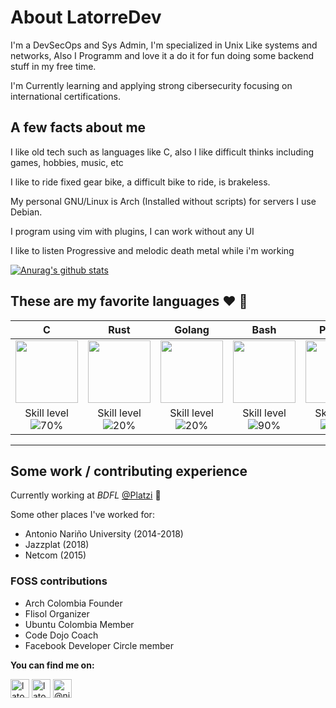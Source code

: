 # About LatorreDev 

I'm a DevSecOps and Sys Admin, I'm specialized in Unix Like systems and networks, Also I Programm and love it a do it for fun doing some backend stuff in my free time.

I'm Currently learning and applying strong cibersecurity focusing on international certifications.

## A few facts about me

I like old tech such as languages like C, also I like difficult thinks including games, hobbies, music, etc

I like to ride fixed gear bike, a difficult bike to ride, is brakeless.

My personal GNU/Linux is Arch (Installed without scripts) for servers I use Debian.

I program using vim with plugins, I can work without any UI

I like to listen Progressive and melodic death metal while i'm working
  
[![Anurag's github stats](https://github-readme-stats.vercel.app/api?username=LatorreDev)](https://github.com/anuraghazra/github-readme-stats)

## These are my favorite languages :heart: :rocket:

|              C             |            Rust            |             Golang            |            Bash            |           Python           |
|:--------------------------:|:--------------------------:|:--------------------------:|:--------------------------:|:--------------------------:|
| <img src="https://upload.wikimedia.org/wikipedia/commons/thumb/3/35/The_C_Programming_Language_logo.svg/1200px-The_C_Programming_Language_logo.svg.png" width="100px"> | <img src="https://upload.wikimedia.org/wikipedia/commons/thumb/d/d5/Rust_programming_language_black_logo.svg/1200px-Rust_programming_language_black_logo.svg.png" width="100px"> | <img src="https://seeklogo.com/images/G/go-logo-046185B647-seeklogo.com.png" width="100px"> | <img src="https://upload.wikimedia.org/wikipedia/commons/thumb/4/4b/Bash_Logo_Colored.svg/1200px-Bash_Logo_Colored.svg.png" width="100px"> |  <img src="https://upload.wikimedia.org/wikipedia/commons/c/c3/Python-logo-notext.svg" width="100px">
|Skill level ![70%](https://progress-bar.dev/80)|Skill level ![20%](https://progress-bar.dev/30)|Skill level ![20%](https://progress-bar.dev/40)|Skill level ![90%](https://progress-bar.dev/90)|Skill level ![75%](https://progress-bar.dev/25)|| The tech world angular stone | Friendly C  |  A gopher!!!  |  Super powers for sysadmins  |  Brain Friendly and fast development  |

---

## Some work / contributing experience

Currently working at _BDFL_ [@Platzi](https://platzi.com) :green_heart:

Some other places I've worked for:

* Antonio Nariño University (2014-2018)
* Jazzplat (2018)
* Netcom (2015)

### FOSS contributions
* Arch Colombia Founder
* Flisol Organizer
* Ubuntu Colombia Member
* Code Dojo Coach
* Facebook Developer Circle member

**You can find me on:**

<p align="left">
<a href="https://twitter.com/latorredev" target="blank"><img align="center" src="https://cdn.jsdelivr.net/npm/simple-icons@3.0.1/icons/twitter.svg" alt="latorredev" height="30" width="30" /></a>
<a href="https://www.linkedin.com/in/latorredev/" target="blank"><img align="center" src="https://cdn.jsdelivr.net/npm/simple-icons@3.0.1/icons/linkedin.svg" alt="latorredev" height="30" width="30" /></a>
<a href="https://medium.com/@LatorreDev" target="blank"><img align="center" src="https://cdn.jsdelivr.net/npm/simple-icons@3.0.1/icons/medium.svg" alt="@niljordan23" height="30" width="30" /></a>
</p>

